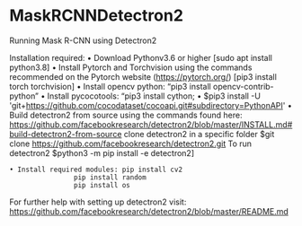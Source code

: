 # MaskRCNNDetectron2
Running Mask R-CNN using Detectron2

Installation required:
    • Download Pythonv3.6 or higher [sudo apt install python3.8]
    • Install Pytorch and Torchvision using the commands recommended on the Pytorch website (https://pytorch.org/) 
    	[pip3 install torch torchvision]
    • Install opencv python: “pip3 install opencv-contrib-python”
    • Install pycocotools: “pip3 install cython; 
    • $pip3 install -U 'git+https://github.com/cocodataset/cocoapi.git#subdirectory=PythonAPI'
    • Build detectron2 from source using the commands found here: https://github.com/facebookresearch/detectron2/blob/master/INSTALL.md#build-detectron2-from-source
clone detectron2 in a specific folder 
$git clone https://github.com/facebookresearch/detectron2.git
To run detectron2
$python3 -m pip install -e detectron2]

    • Install required modules: pip install cv2
					pip install random
					pip install os

For further help with setting up detectron2 visit: https://github.com/facebookresearch/detectron2/blob/master/README.md
